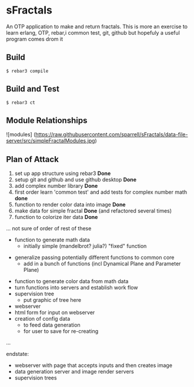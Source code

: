 sFractals
=====

An OTP application to make and return fractals. 
This is more an exercise to learn erlang, OTP, rebar,i
common test,  git, github but hopefuly a useful program comes drom it

Build
-----

    $ rebar3 compile


Build and Test
--------------

    $ rebar3 ct

Module Relationships
--------------

![modules] (https://raw.githubusercontent.com/sparrell/sFractals/data-file-server/src/simpleFractalModules.jpg)


Plan of Attack
--------------

1. set up app structure using rebar3 **Done**
1. setup git and github and use github desktop **Done**
1. add complex number library **Done**
1. first order learn 'common test' and add tests for complex number math **done**
1. function to render color data into image **Done**
1. make data for simple fractal **Done** (and refactored several times)
1. function to colorize iter data **Done**

...
not sure of order of rest of these
* function to generate math data
  + initially simple (mandelbrot? julia?) "fixed" function
+ generalize passing potentially different functions to common core
  + add in a bunch of functions (incl Dynamical Plane and Parameter Plane)
* function to generate color data from math data
* turn functions into servers and establish work flow
* supervision tree
  + put graphic of tree here
* webserver
* html form for input on webserver
* creation of config data
  + to feed data generation
  + for user to save for re-creating

...

endstate:
* webserver with page that accepts inputs and then creates image
* data generation server and image render servers
* supervision trees
    
